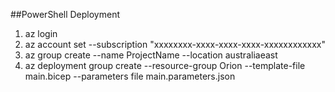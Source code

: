 ##PowerShell Deployment
1. az login
2. az account set --subscription "xxxxxxxx-xxxx-xxxx-xxxx-xxxxxxxxxxxx"
3. az group create --name ProjectName --location australiaeast
4. az deployment group create --resource-group Orion --template-file main.bicep --parameters file main.parameters.json

